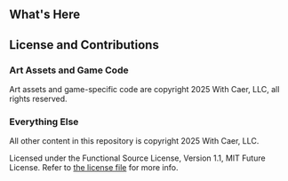## What's Here

## License and Contributions

### Art Assets and Game Code

Art assets and game-specific code are copyright
2025 With Caer, LLC, all rights reserved.

### Everything Else

All other content in this repository is copyright 2025 With Caer, LLC.

Licensed under the Functional Source License, Version 1.1, MIT Future License.
Refer to [the license file](LICENSE.md) for more info.
